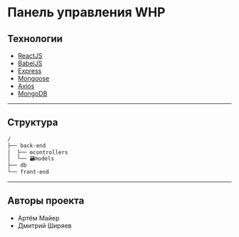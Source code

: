# Панель управления WHP

## Технологии

* [ReactJS](https://github.com/facebook/react)
* [BabelJS](https://github.com/babel/babel)
* [Express](https://github.com/expressjs/express)
* [Mongoose](https://github.com/Automattic/mongoose)
* [Axios](https://github.com/axios/axios)
* [MongoDB](https://github.com/mongodb/mongo)

---

## Структура

```txt
/
├── back-end
│  ├── ⚙️controllers
│  └── 🗃️models
├── db
└── front-end
```

---

## Авторы проекта

* Артём Майер
* Дмитрий Ширяев